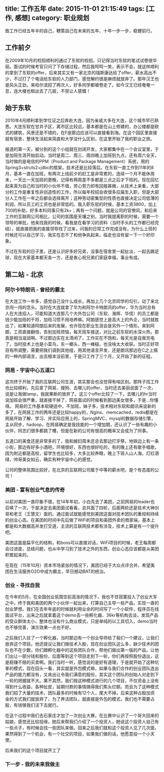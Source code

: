 title: 工作五年
date: 2015-11-01 21:15:49
tags: [工作,	感想]
category: 职业规划
---

致工作已经五年半的自己，鞭策自己在未来的五年、十年一步一步，稳健前行。

## 工作前夕
在2009年10月的校招顺利的通过了东软的校招，只记得当时东软的笔试试卷很华丽。面试的时候考官只问了下存储过程，然后我呵呵一笑，表示不会，就这样顺利的拿到了东软的offer，后来其实又有一家北京的瑞斯康达给了offer，薪水高出不少，不过打了个电话给东软的人力部门，感觉解约很是麻烦就放弃了。那年汉王也是风头正劲，来哈尔滨招了两次人，好多同学都被卷走了。如今汉王已经奄奄一息，连大楼也租出去了几层，不禁让人感慨！


<!--more-->

## 始于东软
2010年4月顺利拿到学位证之后奔赴大连，因为亲戚大多在大连，这个城市早已熟悉。大连东软在甘井子区，离市区比较远，基本都是在山上修建的，办公楼都是欧式的建筑，风景还是不错的，在F座那边应该可以直接看到海。在这个园区里直接就有宿舍，整体生活起来简直和大学没什么区别，在这里开始了我的职业之旅。

报道的第一天，被分到的这个小组就在封闭开发，大家都集中在一个会议室里，于是加班生涯开始启动。当时是周二、周三、周四晚上加班到九点，还有周六全天，当时做的是电信的PPM（Product and Package Management）系统，用的Spring3+struts2+jdbc的框架，技术还是比较落后。在东软一直工作到11年的8月，基本一直在加班，有两次上线前夕的赶工是非常累的，连续一个月不能休周末，一天比一天加班的更晚，记得有两周差不多都是三点之后才下班的。现在回忆起来真为自己和当时的小伙伴不值，劳心劳力却有回报甚微，从技术上来看，大部分的工作是重复性非创造性的工作，所以每年校招会收很多应届生入职，但是大部分人工作在一年之后都会选择离开；这种劳动密集型的性质也直接决定公司低薄的利润，所以员工的工资也是非常低的。我入职东软的时候，基本工资3800，加上700的补助，好多本科同事只有2k+；再有一个问题，就是公司的官僚风，和后来工作的互联网公司相比，公司的氛围是天壤之别，当时我提离职的时候，需要一个领导的审批，他来找我的时候，看我是在看学习的资料（当时手头的工作都已经完结），就直接把我的直属领导找了过来，问我的日常工作完成没有，为什么上班的时候还可以自己学习，我实在忍不了和他争执起来，临走也没有留一下一个好印象。

不过在东软的日子里，还是认识好多好兄弟，没事在宿舍里一起扯淡，一起去踢足球，现在大家基本都天各一方，还是衷心祝兄弟们家庭幸福，事业有成。

## 第二站 - 北京

### 阿尔卡特朗讯 - 曾经的霸主
在大连工作一年多，感觉自己没什么成长，再加上几个北京同学的勾引，动了来北京闯一闯的念头。当时在大连就拿了华为和阿尔卡特朗讯的offer，华为当时总有人在大连招人，可能知道大连那几个大外包公司（东软、海辉、华信）的员工都是钱少能加班的干将，加班习惯不用培养嘛。阿朗感觉上是高大上的外企，当时就胜出了，如果知道阿朗后来的发展，也许现在职业生涯会是另外一个情形。来到阿朗，工资直接翻倍，告别加班烦恼，每天班车接送，对比之前东软的水深火热，那真是相当滋润啊。不过那边实在太清闲了，工作实在不饱和，每天光是自我充电了，当时技术上也是小菜鸟，东一榔头，西一棒槌，也没啥太大收获。当时正好项目有所调整，需要把我们调到其他组，用其他语言开发，还是朗讯那边在C之上搞的一种内部语言，出去根本没前景，于是只工作了三个月，又开始了新的征程。

### 网易 - 宇宙中心五道口
这次终于开始了我的互联网公司生涯，其实那会也没觉得有啥区别。那阵子找工作也比较顺利，先后拿了网易、搜狗、去哪儿的offer，当时还去美丽说面了一次，说是让我做lamp，我就果断的放弃了。这三个offer比较了一下，去哪儿的hr当时说加班会很严重，就直接干掉了，网易面试的时候看到那边美女很多，于是...你懂得。 网易的工作基本软硬适中，不加班，妹子多，技术相对东软和朗讯来说新的多了，在网易工作的两年还是比较happy的，Nginx、memcached，redis都是在网易开始了解、学习、并实际应用上的，SpringMVC，mysql的数据存储引擎，主从同步，hadoop，在网易确定是我技能的一个增加期，还认识了一些有趣的小伙伴，同志们很多都跳了槽，但是在新的公司有很高的概率又会成为了同事。

五道口的美食还是非常多的了，我和媳妇周末还总去那边打牙祭，地铁边上有一条小街，那边有好多小酒吧，环境很好，东西也很好吃的，有的晚上还有歌手唱歌，因为附近都是高校，留学生也比较多，大多比较养眼，晚上下班人山人海，灯红酒绿，帅哥美女如云，确实有种宇宙中心的感觉。

公司的整体氛围比较好，在北京的互联网公司属于中等的薪水吧，是个有态度的公司！

### 美团 - 富有创业气息的传奇
以前对美团一直印象不错，在14年年初，小白先去了美团，之前网易的leader也召唤了一次，于是决定去美团面试看看。总共面了四轮，后面两轮还是技术大神剑哥和老王（王慧文）面的。通过面试就能感觉到美团这面对技术团队的重视和持续的创业心态。在美团的时间中先后做了WiFi的项目和美团外卖的商家端，基本上都是和大数据高并发打交道，主流的互联网技术都有涉及，技术上算是有一个提升吧。

美团这面是扁平化的结构，和boss可以直接对话，WiFi项目的时候，老王每周都会过进度，总结问题，也从中学习到了技术之外的东西，创业心态应该都是从美团积累起来的。

在现在（15年10月）资本市场紧张的情况下，美团已经于大众点评合并，希望美团在生活服务O2O中成为霸主，早日撼动BAT的统治。

### 创业 - 寻找自我
在今年的5月，在全国创业氛围空前高涨的情况下，我也不甘寂寞投入了创业大军之中，终于我和美团的两个小伙伴一起出来，打算自己主导一些产品，实现一直的创业梦想。我们在去年年底的时候就利用业余的时间写了一个小软件，程序员在线面试平台，出来之后就拿着这个demo去一些孵化器、36kr等机构去谈，发现产品的受众群体太小，整体也没有什么商业模式，只是单纯的以工具切入，demo当时也不够完善，演示效果一点也不好。

之后我们入驻了一个孵化器，当时那边有一个创业导师给了我们一个建议，让我们放弃这个项目。他还提议让我们做技术入股，现在创业团队这么多，缺少技术的团队也不在少数，你们跟孵化器中的这些团队合作，帮他们做出第一版的产品，让他们出让一部分钱和股份，后面等到这个项目走到下一轮，你们再按照股份退出，这是稳赚不赔的买卖啊。我们当时一听，感觉说的是好有道理，于是就开始了这种坑爹的模式，现在回头一看，其实就是外包模式嘛，如果与我们合作的创业团队连出产品的能力都没有，又肯出让令我们满意的股份，其实这个团队的创始人对走到下一轮的把握就不大。果不其然，我们按这种模式进行的几个项目，不仅资金上没有得到什么收益，各种扯皮，延期付款的事情搞得我们焦头烂额。而且为了这种模式我们招了大量的技术，团队最多的时候有12个人，尾大不掉。后来这种占股加资金的方式我们就放弃了，为了养活团队，就直接是外包的模式，我们也不需要占股，有钱够我们活下去就行。

在这个过程中我们去石家庄才加了一次创业大赛，在比赛中认识了一个哥大回来的姑娘，感觉还比较投缘，她后来帮我们介绍了一个投资人，她说这个投资人自己有一些点子，有时候会找一些团队来做。回来之后我们就和这个投资人见了几次面，果然得到了一个机会，有一个社交的项目，如果我们做的话，他愿意投一个小天使。

后来我们的这个项目就开工了



### 下一步 - 我的未来我做主












